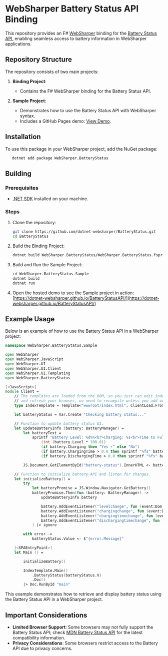 # WebSharper Battery Status API Binding

This repository provides an F# [WebSharper](https://websharper.com/) binding for the [Battery Status API](https://developer.mozilla.org/en-US/docs/Web/API/Battery_Status_API), enabling seamless access to battery information in WebSharper applications.

## Repository Structure

The repository consists of two main projects:

1. **Binding Project**:

   - Contains the F# WebSharper binding for the Battery Status API.

2. **Sample Project**:
   - Demonstrates how to use the Battery Status API with WebSharper syntax.
   - Includes a GitHub Pages demo: [View Demo](https://dotnet-websharper.github.io/BatteryStatusAPI/).

## Installation

To use this package in your WebSharper project, add the NuGet package:

```bash
   dotnet add package WebSharper.BatteryStatus
```

## Building

### Prerequisites

- [.NET SDK](https://dotnet.microsoft.com/download) installed on your machine.

### Steps

1. Clone the repository:

   ```bash
   git clone https://github.com/dotnet-websharper/BatteryStatus.git
   cd BatteryStatus
   ```

2. Build the Binding Project:

   ```bash
   dotnet build WebSharper.BatteryStatus/WebSharper.BatteryStatus.fsproj
   ```

3. Build and Run the Sample Project:

   ```bash
   cd WebSharper.BatteryStatus.Sample
   dotnet build
   dotnet run
   ```

4. Open the hosted demo to see the Sample project in action:
   [https://dotnet-websharper.github.io/BatteryStatusAPI/](https://dotnet-websharper.github.io/BatteryStatusAPI/)

## Example Usage

Below is an example of how to use the Battery Status API in a WebSharper project:

```fsharp
namespace WebSharper.BatteryStatus.Sample

open WebSharper
open WebSharper.JavaScript
open WebSharper.UI
open WebSharper.UI.Client
open WebSharper.UI.Templating
open WebSharper.BatteryStatus

[<JavaScript>]
module Client =
    // The templates are loaded from the DOM, so you just can edit index.html
    // and refresh your browser, no need to recompile unless you add or remove holes.
    type IndexTemplate = Template<"wwwroot/index.html", ClientLoad.FromDocument>

    let batteryStatus = Var.Create "Checking battery status..."

    // Function to update battery status UI.
    let updateBatteryInfo (battery: BatteryManager) =
        let batteryText =
            sprintf "Battery Level: %d%%<br>Charging: %s<br>Time to Full Charge: %s<br>Time to Empty: %s"
                (int (battery.Level * 100.0))
                (if battery.Charging then "Yes ⚡" else "No")
                (if battery.ChargingTime > 0.0 then sprintf "%fs" battery.ChargingTime else "N/A")
                (if battery.DischargingTime > 0.0 then sprintf "%fs" battery.DischargingTime else "N/A")

        JS.Document.GetElementById("battery-status").InnerHTML <- batteryText

    // Function to initialize battery API and listen for changes.
    let initializeBattery() =
        try
            let batteryPromise = JS.Window.Navigator.GetBattery()
            batteryPromise.Then(fun (battery: BatteryManager) ->
                updateBatteryInfo battery

                battery.AddEventListener("levelchange", fun (event:Dom.Event) -> updateBatteryInfo battery)
                battery.AddEventListener("chargingchange", fun (event:Dom.Event) -> updateBatteryInfo battery)
                battery.AddEventListener("chargingtimechange", fun (event:Dom.Event) -> updateBatteryInfo battery)
                battery.AddEventListener("dischargingtimechange", fun (event:Dom.Event) -> updateBatteryInfo battery)
            ) |> ignore

        with error ->
            batteryStatus.Value <- $"{error.Message}"

    [<SPAEntryPoint>]
    let Main () =

        initializeBattery()

        IndexTemplate.Main()
            .BatteryStatus(batteryStatus.V)
            .Doc()
        |> Doc.RunById "main"
```

This example demonstrates how to retrieve and display battery status using the Battery Status API in a WebSharper project.

## Important Considerations

- **Limited Browser Support**: Some browsers may not fully support the Battery Status API; check [MDN Battery Status API](https://developer.mozilla.org/en-US/docs/Web/API/Battery_Status_API) for the latest compatibility information.
- **Privacy Considerations**: Some browsers restrict access to the Battery API due to privacy concerns.
